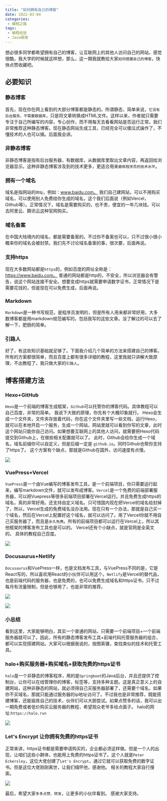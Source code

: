 ```yaml
---
title: "如何拥有自己的博客"
date: 2022-03-04
categories:
 - 编程之路
tags:
 - 编程经验
 - Java框架
---
```

想必很多同学都希望拥有自己的博客，让互联网上的其他人访问自己的网站，感觉很酷，我大学的时候就这样想，那么，这一期我就教给大家`如何搭建自己的博客`，快快点赞收藏吧。
## 必要知识
### 静态博客
首先，现在你在网上看到的大部分博客都是静态的。所谓静态，简单来说，`它没有后台服务，不需要数据库`，只是将文章转换成HTML文件。这样以来，作者就只需要专注于自己所编写的内容，专心创作，而不用每天去看看网站是否运行正常。我们非常推荐这种静态博客。现在静态网站生成工具，已经完全可以傻瓜式操作了，不懂技术的人也可以搞。后面我会讲。
### 非静态博客
非静态博客是指有后台服务器，有数据库，从数据库里取出文章内容，再返回给浏览器显示。这种非静态博客涉及到的技术更多，更适合用来`磨练程序员的技术水平`。
### 拥有一个域名
域名是指网站的`网址`，例如：www.baidu.com。
我们自己建网站，可以不用购买域名，可以使用别人免费给你生成的域名，这个我们后面说（例如Vercel，Github等）。正常情况下，域名是需要购买的，也不贵，便宜的一年几块钱。可以去阿里云、腾讯云这种官网购买。
### 域名备案
在中国大陆境内的域名，都是需要备案的。不过你不备案也可以，只不过很小很小概率你的域名会被封禁。我们先不讨论域名备案的事，很次要，后面再说。
### 支持https
现在大多数网站都是`https`的，例如百度的网址全称是：https://www.baidu.com。
普通的网站都是http的，不安全，所以浏览器会有警告，说这个网站连接不安全。想要变成https就需要申请数字证书，正常情况下是需要花钱的，但是现在可以免费生成，后面再说。
### Markdown
`Markdown`是一种书写规范，是程序员发明的，但是所有人用来都非常好用，大多数博客都是用markdown规范编写的，包括我写的这些文章。没了解过的可以去了解一下，肥肠的简单。
### 引路人
好了，有这些知识基础就足够了。下面我介绍几个简单的方法来搭建自己的博客。所有的方案都很简单，而且百度上都有很多详细的教程，这里我就只讲解大致原理，不出教程了，我只做大家的`引路人`。
## 博客搭建方法
### Hexo+GitHub
`Hexo`是一个前端的博客生成框架，`Github`可以托管你的博客代码。具体教程可以自己百度，非常的简单。
我说下大致的原理，你先有个大概印象就行。
Hexo会生成一个文件夹，文件夹存放着代码，你在这个文件夹里写一些文档，运行Hexo，就可以在本地开启一个服务，生成一个网站，网站里就可以看到你写的文章，此时这个网站只能你自己访问。如果想要互联网上的其他人访问，就需要把Hexo代码提交到Github上，在做些相关配置就可以了。
此时，Github会给你生成一个域名，域名前缀你可以自定义，但是后缀一定是
`github.io`。同时Github也帮你支持了https了。
这个方案有个缺点，那就是Github在国外，访问速度有点慢。

![](https://www.nullpointer.site/images/hexo.png)

### VuePress+Vercel
`VuePress`是一个由Vue编写的博客发布工具，是一个前端项目，你只需要运行起来，编写markdown文件，就可以发布成博客。`Vercel`是一个免费的前端部署服务器，可以把Vuepress等很多前端项目部署在Vercel运行。并且免费生成https的域名，真的非常好用。还支持自定义域名。只可惜国内现在把Vercel的域名给封掉了，所以，Vercel生成的免费域名没办法用。现在只有一个办法，那就是自己买一个域名，然后在Vercel上配置好这个域名，就可以访问了。用了Vercel你就不用自己买服务器了，而且是`永久免费`。所有的前端项目都可以运行在Vercel上，所以其他框架的博客发布工具也是可以的。
Vercel还有个小缺点，就是官网是全英文的。
具体的教程自己百度。

![](https://www.nullpointer.site/images/vuepress.png)

### Docusaurus+Netlify
`Docusaurus`和VuePress一样，也是文档发布工具，与VuePress不同的是，它是React写的，所以喜欢用React的小伙伴可以用这个。`Netlify`是Vercel的替代品，也是前端代码的服务器，也是免费的，也可以免费生成域名和https证书。只不过每月有流量限制，但是也够用了，也是非常的推荐。




![](https://www.nullpointer.site/images/reactblog.png)

![](https://www.nullpointer.site/images/netlify.png)


### 小总结
看到这里，大家能够明白，其实一个普通的网站，只需要一个前端项目+一个前端服务器就可以了。因此，所有的静态博客发布工具+前端代码托管服务器的组合，都可以实现搭建网站。大家可以根据我说的，按图索骥，查找类似的技术和托管工具。

### halo+购买服务器+购买域名+获取免费的https证书
`halo`是一个非静态的博客程序，用的是`Springboot`的Java后台，并且还提供了控制台，让你可以在线管理你的博客，标签等，支持多种主题。这是真正意义上的自建网站，这种非静态的网站，就必须得自己买服务器部署了，还需要个域名，如果你不买域名，那就只能通过服务器的ip地址访问了。不过我也是非常推荐，既能搭建博客，还能锻炼自己的技术，伙伴们可以大胆尝试。如果点赞多的话，我可以出一期免费或者低价购买云服务器的教程，希望观众老爷多给点面子。
halo的网址:`https://halo.run`

![](https://www.nullpointer.site/images/halo.png)


### Let's Encrypt 让你拥有免费的https证书
正常来讲，https证书都是需要申请购买的，企业都必须这样做。但是一个人的出现，让咱们这些小群体，也能用上免费的https证书了。这个人就是`Peter Eckersley`，这位大佬创建了`Let's Encrypt`，通过它就可以获取免费的数字证书。但是这位大佬刚刚离世，让我们缅怀他，感谢他。
相关的教程大家自行搜索。

![](https://www.nullpointer.site/images/gethttps.png)


最后，希望大家`多多点赞、转发`，让更多的小伙伴看到。
感谢大家支持。

